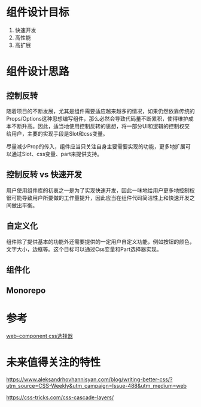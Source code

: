 # 组件设计目标
1. 快速开发
2. 高性能
3. 高扩展

# 组件设计思路

## 控制反转
随着项目的不断发展，尤其是组件需要适应越来越多的情况，如果仍然依靠传统的Props/Options这种思想编写组件，那么必然会导致代码量不断累积，使得维护成本不断升高。因此，适当地使用控制反转的思想，将一部分UI和逻辑的控制权交给用户，主要的实现手段是Slot和css变量。

尽量减少Prop的传入，组件应当只关注自身主要需要实现的功能，更多地扩展可以通过Slot、css变量、part来提供支持。

## 控制反转 vs 快速开发
用户使用组件库的初衷之一是为了实现快速开发，因此一味地给用户更多地控制权很可能导致用户所要做的工作量提升，因此应当在组件代码简洁性上和快速开发之间做出平衡。

## 自定义化
组件除了提供基本的功能外还需要提供的一定用户自定义功能，例如按钮的颜色，文字大小，边框等。这个目标可以通过Css变量和Part选择器实现。

## 组件化

## Monorepo



# 参考
[web-component css选择器](https://css-tricks.com/web-component-pseudo-classes-and-pseudo-elements/)

# 未来值得关注的特性

https://www.aleksandrhovhannisyan.com/blog/writing-better-css/?utm_source=CSS-Weekly&utm_campaign=Issue-488&utm_medium=web

https://css-tricks.com/css-cascade-layers/


